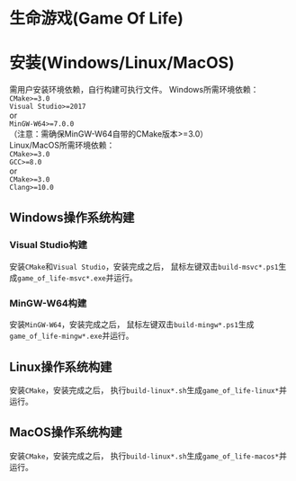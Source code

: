 # 生命游戏(Game Of Life)
# 安装(Windows/Linux/MacOS)
需用户安装环境依赖，自行构建可执行文件。
Windows所需环境依赖：  
`CMake>=3.0`  
`Visual Studio>=2017`  
or  
`MinGW-W64>=7.0.0`  
（注意：需确保MinGW-W64自带的CMake版本>=3.0）  
Linux/MacOS所需环境依赖：  
`CMake>=3.0`  
`GCC>=8.0`  
or  
`CMake>=3.0`  
`Clang>=10.0`  
## Windows操作系统构建
### Visual Studio构建
安装`CMake`和`Visual Studio`，安装完成之后，
鼠标左键双击`build-msvc*.ps1`生成`game_of_life-msvc*.exe`并运行。
### MinGW-W64构建
安装`MinGW-W64`，安装完成之后，
鼠标左键双击`build-mingw*.ps1`生成`game_of_life-mingw*.exe`并运行。
## Linux操作系统构建
安装`CMake`，安装完成之后，
执行`build-linux*.sh`生成`game_of_life-linux*`并运行。
## MacOS操作系统构建
安装`CMake`，安装完成之后，
执行`build-linux*.sh`生成`game_of_life-macos*`并运行。
